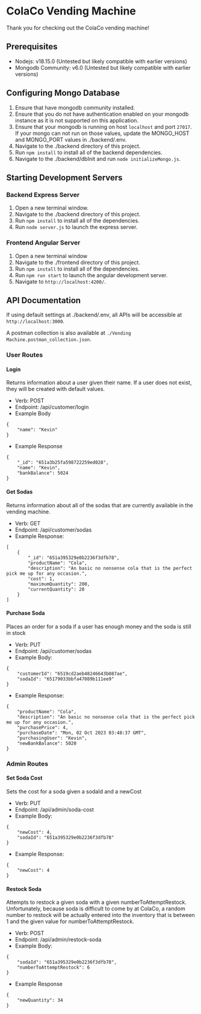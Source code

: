 # ColaCo Vending Machine

Thank you for checking out the ColaCo vending machine!

## Prerequisites
- Nodejs: v18.15.0 (Untested but likely compatible with earlier versions)
- Mongodb Community: v6.0 (Untested but likely compatible with earlier versions)

## Configuring Mongo Database
1. Ensure that have mongodb community installed.
2. Ensure that you do not have authentication enabled on your mongodb instance as it is not supported on this application.
3. Ensure that your mongodb is running on host `localhost` and port `27017`. If your mongo can not run on those values, update the MONGO_HOST and MONGO_PORT values in ./backend/.env.
4. Navigate to the ./backend directory of this project.
5. Run `npm install` to install all of the backend dependencies.
6. Navigate to the ./backend/dbInit and run `node initializeMongo.js`.

## Starting Development Servers

### Backend Express Server
1. Open a new terminal window.
2. Navigate to the ./backend directory of this project.
3. Run `npm install` to install all of the dependencies.
4. Run `node server.js` to launch the express server.

### Frontend Angular Server
1. Open a new terminal window
2. Navigate to the ./frontend directory of this project.
3. Run `npm install` to install all of the dependencies.
4. Run `npm run start` to launch the angular development server.
5. Navigate to `http://localhost:4200/`.

## API Documentation
If using default settings at ./backend/.env, all APIs will be accessible at `http://localhost:3000`.

A postman collection is also available at `./Vending Machine.postman_collection.json`.

### User Routes

#### Login
Returns information about a user given their name. If a user does not exist, they will be created with default values.

- Verb: POST
- Endpoint: /api/customer/login
- Example Body
```
{
    "name": "Kevin"
}
```
- Example Response
```
{
    "_id": "651a3b25fa598722259ed028",
    "name": "Kevin",
    "bankBalance": 5024
}
```

#### Get Sodas
Returns information about all of the sodas that are currently available in the vending machine.

- Verb: GET
- Endpoint: /api/customer/sodas
- Example Response:
```
[
    {
        "_id": "651a395329e0b2236f3dfb78",
        "productName": "Cola",
        "description": "An basic no nonsense cola that is the perfect pick me up for any occasion.",
        "cost": 1,
        "maximumQuantity": 200,
        "currentQuantity": 20
    }
]
```

#### Purchase Soda
Places an order for a soda if a user has enough money and the soda is still in stock

- Verb: PUT
- Endpoint: /api/customer/sodas
- Example Body:
```
{
    "customerId": "6519cd2aeb48246643b087ae",
    "sodaId": "65179033bbfa47089b111ee9"
}
```
- Example Response:
```
{
    "productName": "Cola",
    "description": "An basic no nonsense cola that is the perfect pick me up for any occasion.",
    "purchasePrice": 4,
    "purchaseDate": "Mon, 02 Oct 2023 03:48:37 GMT",
    "purchasingUser": "Kevin",
    "newBankBalance": 5020
}
```

### Admin Routes

#### Set Soda Cost
Sets the cost for a soda given a sodaId and a newCost

- Verb: PUT
- Endpoint: /api/admin/soda-cost
- Example Body:
```
{
    "newCost": 4,
    "sodaId": "651a395329e0b2236f3dfb78"
}
```
- Example Response:
```
{
    "newCost": 4
}
```

#### Restock Soda
Attempts to restock a given soda with a given numberToAttemptRestock. Unfortunately, because soda is difficult to come by at ColaCo, a random number to restock will be actually entered into the inventory that is between 1 and the given value for numberToAttemptRestock.

- Verb: POST
- Endpoint: /api/admin/restock-soda
- Example Body:
```
{
    "sodaId": "651a395329e0b2236f3dfb78",
    "numberToAttemptRestock": 6
}
```
- Example Response
```
{
    "newQuantity": 34
}
```